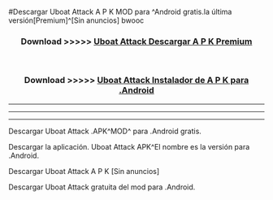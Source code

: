 #Descargar Uboat Attack  A P K MOD para ^Android gratis.la última versión[Premium]^[Sin anuncios] bwooc



<div align="center">
<h3>Download >>>>> <a href="https://es-web.web.app/?es= Uboat Attack ">Uboat Attack  Descargar A P K Premium</a></h3><br>

<h3>Download >>>>> <a href="https://es-web.web.app/?es= Uboat Attack ">Uboat Attack  Instalador de A P K para .Android</a></h3>
</div>


----------------------------------------------------------

----------------------------------------------------------

----------------------------------------------------------

Descargar Uboat Attack  .APK^MOD^ para .Android gratis.

Descargar la aplicación. Uboat Attack  APK^El nombre es la versión para .Android.

Descargar Uboat Attack  A P K [Sin anuncios]

Descargar Uboat Attack  gratuita del mod para .Android.